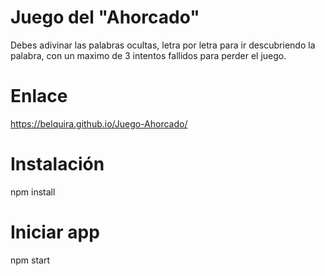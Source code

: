 # Juego del "Ahorcado"
Debes adivinar las palabras ocultas, letra por letra para ir descubriendo la palabra, con un maximo de 3 intentos fallidos para perder el juego.

# Enlace
https://belquira.github.io/Juego-Ahorcado/

# Instalación
npm install

# Iniciar app
npm start
